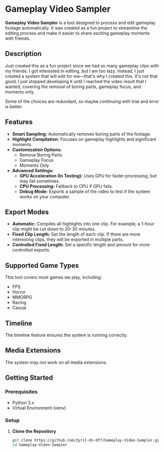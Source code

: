 # Gameplay Video Sampler

**Gameplay Video Sampler** is a tool designed to process and edit gameplay footage automatically. It was created as a fun project to streamline the editing process and make it easier to share exciting gameplay moments with friends.

## Description
Just created this as a fun project since we had so many gameplay clips with my friends. I got interested in editing, but I am too lazy. Instead, I just created a system that will edit for me—that's why I created this. It's not that good; I just stopped developing it until I reached the video result that I wanted, covering the removal of boring parts, gameplay focus, and moments only.

Some of the choices are redundant, so maybe continuing with trial and error is better.

## Features
- **Smart Sampling:** Automatically removes boring parts of the footage.
- **Highlight Compilation:** Focuses on gameplay highlights and significant moments.
- **Customization Options:** 
  - Remove Boring Parts
  - Gameplay Focus
  - Moments Only
- **Advanced Settings:**
  - **GPU Acceleration (In Testing):** Uses GPU for faster processing, but may fail sometimes.
  - **CPU Processing:** Fallback to CPU if GPU fails.
  - **Debug Mode:** Exports a sample of the video to test if the system works on your computer.

## Export Modes
- **Automatic:** Compiles all highlights into one clip. For example, a 1-hour clip might be cut down to 20-30 minutes.
- **Fixed Clip Length:** Set the length of each clip. If there are more interesting clips, they will be exported in multiple parts.
- **Controlled Fixed Length:** Set a specific length and amount for more controlled exports.

## Supported Game Types
This tool covers most games we play, including:
- FPS
- Horror
- MMORPG
- Racing
- Casual

## Timeline
The timeline feature ensures the system is running correctly. 

## Media Extensions
The system may not work on all media extensions. 

## Getting Started

### Prerequisites
- Python 3.x
- Virtual Environment (venv)

### Setup

1. **Clone the Repository**
   ```bash
   git clone https://github.com/Zyril-On-Off/Gameplay-Video-Sampler.git
   cd Gameplay-Video-Sampler
